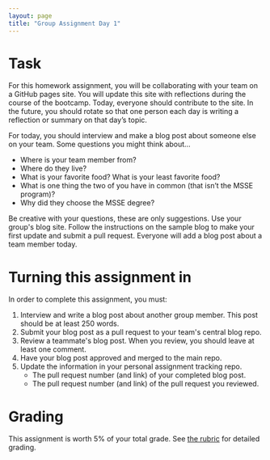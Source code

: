 ```yaml
---
layout: page
title: "Group Assignment Day 1"
---
```


# Task

For this homework assignment, you will be collaborating with your team on a GitHub pages site. You will update this site with reflections during the course of the bootcamp. Today, everyone should contribute to the site. In the future, you should rotate so that one person each day is writing a reflection or summary on that day’s topic.

For today, you should interview and make a blog post about someone else on your team. Some questions you might think about…

- Where is your team member from?
- Where do they live?
- What is your favorite food? What is your least favorite food?
- What is one thing the two of you have in common (that isn’t the MSSE program)?
- Why did they choose the MSSE degree?

Be creative with your questions, these are only suggestions. Use your group's blog site. Follow the instructions on the sample blog to make your first update and submit a pull request. Everyone will add a blog post about a team member today.

# Turning this assignment in
In order to complete this assignment, you must:
1. Interview and write a blog post about another group member. This post should be at least 250 words.
2. Submit your blog post as a pull request to your team's central blog repo.
3. Review a teammate's blog post. When you review, you should leave at least one comment. 
4. Have your blog post approved and merged to the main repo.
5. Update the information in your personal assignment tracking repo.
    - The pull request number (and link) of your completed blog post.
    - The pull request number (and link) of the pull request you reviewed.

# Grading
This assignment is worth 5% of your total grade. See [the rubric](/assignments/group1_rubric) for detailed grading.
